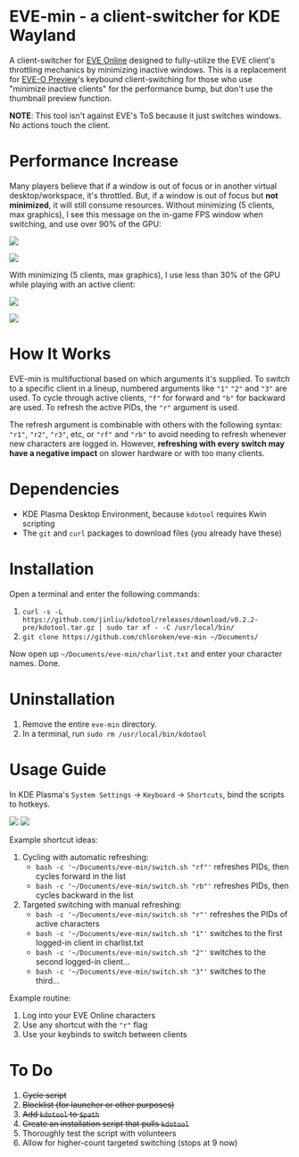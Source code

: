 # EVE-min - a client-switcher for KDE Wayland

A client-switcher for [EVE Online](https://www.eveonline.com/) designed to fully-utilize the EVE client's throttling mechanics by minimizing inactive windows. This is a replacement for [EVE-O Preview](https://github.com/Proopai/eve-o-preview)'s keybound client-switching for those who use "minimize inactive clients" for the performance bump, but don't use the thumbnail preview function.

**NOTE**: This tool isn't against EVE's ToS because it just switches windows. No actions touch the client.

# Performance Increase

Many players believe that if a window is out of focus or in another virtual desktop/workspace, it's throttled. But, if a window is out of focus but **not minimized**, it will still consume resources. Without minimizing (5 clients, max graphics), I see this message on the in-game FPS window when switching, and use over 90% of the GPU:

![](https://i.imgur.com/DNjdWlJ.png)

![](https://i.imgur.com/WT68EQP.png) 

With minimizing (5 clients, max graphics), I use less than 30% of the GPU while playing with an active client:

![](https://i.imgur.com/RL25rqR.png)

![](https://i.imgur.com/NxriGDH.png)

# How It Works

EVE-min is multifuctional based on which arguments it's supplied. To switch to a specific client in a lineup, numbered arguments like `"1"` `"2"` and `"3"` are used. To cycle through active clients, `"f"` for forward and `"b"` for backward are used. To refresh the active PIDs, the `"r"` argument is used.

The refresh argument is combinable with others with the following syntax: `"r1"`, `"r2"`, `"r3"`, etc, or `"rf"` and `"rb"` to avoid needing to refresh whenever new characters are logged in. However, **refreshing with every switch may have a negative impact** on slower hardware or with too many clients.

# Dependencies

- KDE Plasma Desktop Environment, because `kdotool` requires Kwin scripting
- The `git` and `curl` packages to download files (you already have these)

# Installation

Open a terminal and enter the following commands:
1) `curl -s -L https://github.com/jinliu/kdotool/releases/download/v0.2.2-pre/kdotool.tar.gz | sudo tar xf - -C /usr/local/bin/`
2) `git clone https://github.com/chloroken/eve-min ~/Documents/`

Now open up `~/Documents/eve-min/charlist.txt` and enter your character names. Done.

# Uninstallation

1) Remove the entire `eve-min` directory.
2) In a terminal, run `sudo rm /usr/local/bin/kdotool`

# Usage Guide

In KDE Plasma's `System Settings` -> `Keyboard` -> `Shortcuts`, bind the scripts to hotkeys.

![](https://i.imgur.com/OQn4WRL.png) ![](https://i.imgur.com/PJ1Zw2M.png)
   
Example shortcut ideas:
   1) Cycling with automatic refreshing:
       - `bash -c '~/Documents/eve-min/switch.sh "rf"'` refreshes PIDs, then cycles forward in the list
       - `bash -c '~/Documents/eve-min/switch.sh "rb"'` refreshes PIDs, then cycles backward in the list
   2) Targeted switching with manual refreshing:
       - `bash -c '~/Documents/eve-min/switch.sh "r"'` refreshes the PIDs of active characters
       - `bash -c '~/Documents/eve-min/switch.sh "1"'` switches to the first logged-in client in charlist.txt
       - `bash -c '~/Documents/eve-min/switch.sh "2"'` switches to the second logged-in client...
       - `bash -c '~/Documents/eve-min/switch.sh "3"'` switches to the third...

Example routine:
   1) Log into your EVE Online characters
   2) Use any shortcut with the `"r"` flag
   3) Use your keybinds to switch between clients

# To Do

1) ~~Cycle script~~
2) ~~Blocklist (for launcher or other purposes)~~
3) ~~Add `kdotool` to `$path`~~
4) ~~Create an installation script that pulls `kdotool`~~
5) Thoroughly test the script with volunteers
6) Allow for higher-count targeted switching (stops at 9 now)
